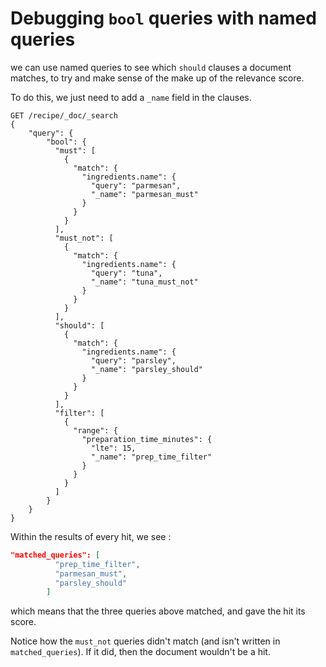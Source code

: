 # Debugging `bool` queries with named queries

we can use named queries to see which `should` clauses a document matches, to try and make sense of the make up of the relevance score.

To do this, we just need to add a `_name` field in the clauses.

```http
GET /recipe/_doc/_search
{
    "query": {
        "bool": {
          "must": [
            {
              "match": {
                "ingredients.name": {
                  "query": "parmesan",
                  "_name": "parmesan_must"
                }
              }
            }
          ],
          "must_not": [
            {
              "match": {
                "ingredients.name": {
                  "query": "tuna",
                  "_name": "tuna_must_not"
                }
              }
            }
          ],
          "should": [
            {
              "match": {
                "ingredients.name": {
                  "query": "parsley",
                  "_name": "parsley_should"
                }
              }
            }
          ],
          "filter": [
            {
              "range": {
                "preparation_time_minutes": {
                  "lte": 15,
                  "_name": "prep_time_filter"
                }
              }
            }
          ]
        }
    }
}
```

Within the results of every hit, we see :

```json
"matched_queries": [
          "prep_time_filter",
          "parmesan_must",
          "parsley_should"
        ]
```

which means that the three queries above matched, and gave the hit its score.

Notice how the `must_not` queries didn't match (and isn't written in `matched_queries`). If it did, then the document wouldn't be a hit.